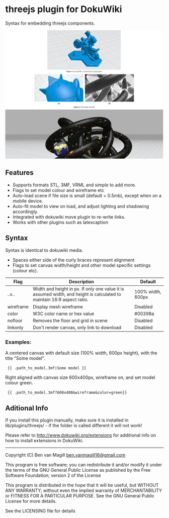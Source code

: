 # threejs plugin for DokuWiki

Syntax for embedding threejs components.

![Example output](example.png "Example output")


## Features

 - Supports formats STL, 3MF, VRML and simple to add more. 
 - Flags to set model colour and wireframe etc
 - Auto-load scene if file size is small (default = 0.5mb), except when on a mobile device.
 - Auto-fit model to view on load, and adjust lighting and shadowing accordingly. 
 - Integrated with dokuwiki move plugin to re-write links.
 - Works with other plugins such as latexcaption

## Syntax
Syntax is identical to dokuwiki media.
 - Spaces either side of the curly braces represent alignment
 - Flags to set canvas width/height and other model specific settings (colour etc).
 
|Flag|Description  | Default
|--|--|--|
| ..x.. | Width and height in px. If only one value it is assumed width, and height is calculated to maintain 16:9 aspect ratio.  | 100% width, 600px |
| wireframe | Display mesh wireframe | Disabled | 
| color | W3C color name or hex value | #00398a |
| nofloor | Removes the floor and grid in scene | Disabled |
| linkonly | Don't render canvas, only link to download | Disabled |


### Examples:
A centered canvas with default size (100% width, 600px height), with the title "Some model".

     {{ .path_to_model.3mf|Some model }}

Right aligned with canvas size 600x400px, wireframe on, and set model colour green.

     {{ .path_to_model.3mf?600x400&wireframe&color=green}}

## Aditional Info

If you install this plugin manually, make sure it is installed in
lib/plugins/threejs/ - if the folder is called different it
will not work!

Please refer to http://www.dokuwiki.org/extensions for additional info
on how to install extensions in DokuWiki.

----
Copyright (C) Ben van Magill <ben.vanmagill16@gmail.com>

This program is free software; you can redistribute it and/or modify
it under the terms of the GNU General Public License as published by
the Free Software Foundation; version 2 of the License

This program is distributed in the hope that it will be useful,
but WITHOUT ANY WARRANTY; without even the implied warranty of
MERCHANTABILITY or FITNESS FOR A PARTICULAR PURPOSE.  See the
GNU General Public License for more details.

See the LICENSING file for details
